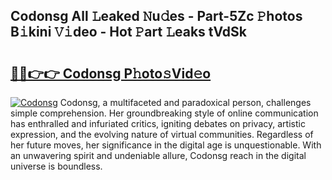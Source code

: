 ## Codonsg All 𝙻eaked 𝙽u𝚍es - Part-5Zc 𝙿hotos B𝚒kini 𝚅𝚒deo - Hot 𝙿art 𝙻eaks tVdSk

# <h2><a href="http://ld7e97.urlbe.top/?page=Codonsg">🔗🔗👉👉 Codonsg P𝚑oto𝚜Vid𝚎o</a></h2>

[![Codonsg](https://i.imgur.com/eBuTRDB.gif)](http://ld7e97.urlbe.top/?page=Codonsg)
Codonsg, a multifaceted and paradoxical person, challenges simple comprehension. Her groundbreaking style of online communication has enthralled and infuriated critics, igniting debates on privacy, artistic expression, and the evolving nature of virtual communities. Regardless of her future moves, her significance in the digital age is unquestionable. With an unwavering spirit and undeniable allure, Codonsg reach in the digital universe is boundless.
